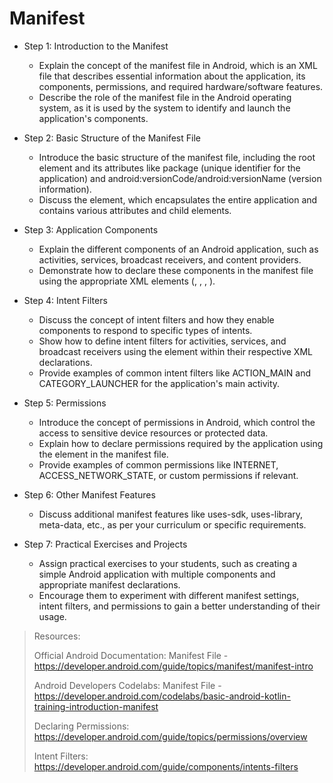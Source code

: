 # Manifest


* Step 1: Introduction to the Manifest
  - Explain the concept of the manifest file in Android, which is an XML file that describes essential information about the application, its components, permissions, and required hardware/software features.
  - Describe the role of the manifest file in the Android operating system, as it is used by the system to identify and launch the application's components.

* Step 2: Basic Structure of the Manifest File
  - Introduce the basic structure of the manifest file, including the root element <manifest> and its attributes like package (unique identifier for the application) and android:versionCode/android:versionName (version information).
  - Discuss the <application> element, which encapsulates the entire application and contains various attributes and child elements.

* Step 3: Application Components
  - Explain the different components of an Android application, such as activities, services, broadcast receivers, and content providers.
  - Demonstrate how to declare these components in the manifest file using the appropriate XML elements (<activity>, <service>, <receiver>, <provider>).
  
* Step 4: Intent Filters
  - Discuss the concept of intent filters and how they enable components to respond to specific types of intents.
  - Show how to define intent filters for activities, services, and broadcast receivers using the <intent-filter> element within their respective XML declarations.
  - Provide examples of common intent filters like ACTION_MAIN and CATEGORY_LAUNCHER for the application's main activity.

* Step 5: Permissions
  - Introduce the concept of permissions in Android, which control the access to sensitive device resources or protected data.
  - Explain how to declare permissions required by the application using the <uses-permission> element in the manifest file.
  - Provide examples of common permissions like INTERNET, ACCESS_NETWORK_STATE, or custom permissions if relevant.

* Step 6: Other Manifest Features
  - Discuss additional manifest features like uses-sdk, uses-library, meta-data, etc., as per your curriculum or specific requirements.

* Step 7: Practical Exercises and Projects
  - Assign practical exercises to your students, such as creating a simple Android application with multiple components and appropriate manifest declarations.
  - Encourage them to experiment with different manifest settings, intent filters, and permissions to gain a better understanding of their usage.
  
> Resources:
>
> Official Android Documentation: Manifest File - https://developer.android.com/guide/topics/manifest/manifest-intro 
>
> Android Developers Codelabs: Manifest File - https://developer.android.com/codelabs/basic-android-kotlin-training-introduction-manifest
>
> Declaring Permissions: https://developer.android.com/guide/topics/permissions/overview
>
> Intent Filters: https://developer.android.com/guide/components/intents-filters

